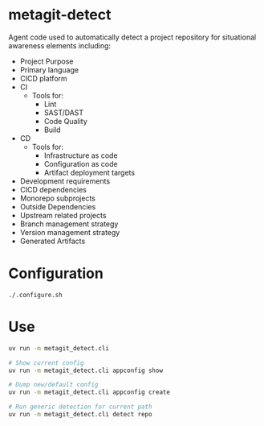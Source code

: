 # metagit-detect

Agent code used to automatically detect a project repository for situational awareness elements including:

- Project Purpose
- Primary language
- CICD platform
- CI
  - Tools for:
    - Lint
    - SAST/DAST
    - Code Quality
    - Build
- CD 
  - Tools for:
    - Infrastructure as code
    - Configuration as code
    - Artifact deployment targets
- Development requirements
- CICD dependencies
- Monorepo subprojects
- Outside Dependencies
- Upstream related projects
- Branch management strategy
- Version management strategy
- Generated Artifacts

# Configuration

`./.configure.sh`


# Use

```bash
uv run -m metagit_detect.cli

# Show current config
uv run -m metagit_detect.cli appconfig show

# Dump new/default config
uv run -m metagit_detect.cli appconfig create

# Run generic detection for current path
uv run -m metagit_detect.cli detect repo
```